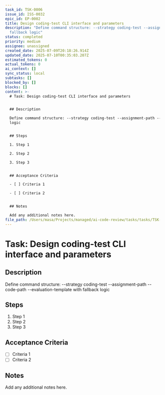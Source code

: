 ```yaml
---
task_id: TSK-0006
issue_id: ISS-0032
epic_id: EP-0002
title: Design coding-test CLI interface and parameters
description: "Define command structure: --strategy coding-test --assignment-path --code-path --evaluation-template with
  fallback logic"
status: completed
priority: medium
assignee: unassigned
created_date: 2025-07-09T20:18:26.914Z
updated_date: 2025-07-10T00:35:03.207Z
estimated_tokens: 0
actual_tokens: 0
ai_context: []
sync_status: local
subtasks: []
blocked_by: []
blocks: []
content: >-
  # Task: Design coding-test CLI interface and parameters


  ## Description

  Define command structure: --strategy coding-test --assignment-path --code-path --evaluation-template with fallback
  logic


  ## Steps

  1. Step 1

  2. Step 2

  3. Step 3


  ## Acceptance Criteria

  - [ ] Criteria 1

  - [ ] Criteria 2


  ## Notes

  Add any additional notes here.
file_path: /Users/masa/Projects/managed/ai-code-review/tasks/tasks/TSK-0006-design-coding-test-cli-interface-and-parameters.md
---
```


# Task: Design coding-test CLI interface and parameters

## Description
Define command structure: --strategy coding-test --assignment-path --code-path --evaluation-template with fallback logic

## Steps
1. Step 1
2. Step 2
3. Step 3

## Acceptance Criteria
- [ ] Criteria 1
- [ ] Criteria 2

## Notes
Add any additional notes here.
